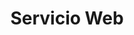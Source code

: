 ---
title: "Servicio Web"
description: "Servicios especificos que no necesitas visualización, como por ejemplo una conexión de datos."
price: 1000
maintenance: 100
image: "https://example.com/mobile-app.jpg"
characteristics: "Aplicación nativa con soporte Android/iOS."
tags: ["móvil", "app", "nativa"]
serviceType: "app_mobile"
complexityLevel: "high"
created: 2025-01-12T00:50:01.463Z
updated: 2025-01-12T00:50:01.463Z
active: true
---